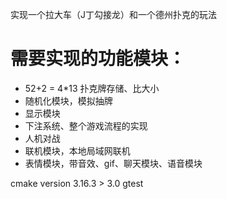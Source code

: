 实现一个拉大车（J丁勾接龙）和一个德州扑克的玩法


# 需要实现的功能模块：
- 52+2 = 4*13 扑克牌存储、比大小
- 随机化模块，模拟抽牌
- 显示模块
- 下注系统、整个游戏流程的实现
- 人机对战
- 联机模块，本地局域网联机
- 表情模块，带音效、gif、聊天模块、语音模块


cmake version 3.16.3 > 3.0
gtest